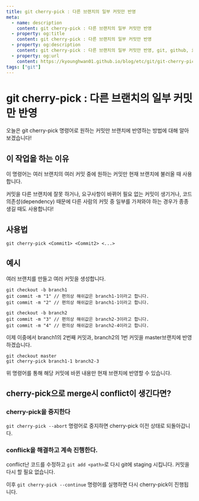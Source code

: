 ```yaml
---
title: git cherry-pick : 다른 브랜치의 일부 커밋만 반영
meta:
  - name: description
    content: git cherry-pick : 다른 브랜치의 일부 커밋만 반영
  - property: og:title
    content: git cherry-pick : 다른 브랜치의 일부 커밋만 반영
  - property: og:description
    content: git cherry-pick : 다른 브랜치의 일부 커밋만 반영, git, github, issue, projects, milestone
  - property: og:url
    content: https://kyounghwan01.github.io/blog/etc/git/git-cherry-pick/
tags: ["git"]
---
```


# git cherry-pick : 다른 브랜치의 일부 커밋만 반영

오늘은 git cherry-pick 명령어로 원하는 커밋만 브랜치에 반영하는 방법에 대해 알아보겠습니다!

## 이 작업을 하는 이유

이 명령어는 여러 브랜치의 여러 커밋 중에 원하는 커밋만 현재 브랜치에 불러올 때 사용합니다.

커밋을 다른 브랜치에 잘못 하거나, 요구사항이 바뀌어 필요 없는 커밋이 생기거나, 코드 의존성(dependency) 때문에 다른 사람의 커밋 중 일부를 가져와야 하는 경우가 종종 생길 때도 사용합니다!

## 사용법

`git cherry-pick <Commit1> <Commit2> <...>`

## 예시

여러 브랜치를 만들고 여러 커밋을 생성합니다.

```
git checkout -b branch1
git commit -m "1" // 편의상 해쉬값은 branch1-1이라고 합니다.
git commit -m "2" // 편의상 해쉬값은 branch1-1이라고 합니다.

git checkout -b branch2
git commit -m "3" // 편의상 해쉬값은 branch2-3이라고 합니다.
git commit -m "4" // 편의상 해쉬값은 branch2-4이라고 합니다.
```

이제 이중에서 branch1의 2번째 커밋과, branch2의 1번 커밋을 master브랜치에 반영하겠습니다.

```
git checkout master
git cherry-pick branch1-1 branch2-3
```

위 명령어를 통해 해당 커밋에 바뀐 내용만 현재 브랜치에 반영할 수 있습니다.

## cherry-pick으로 merge시 conflict이 생긴다면?

### cherry-pick을 중지한다

`git cherry-pick --abort` 명령어로 중지하면 cherry-pick 이전 상태로 되돌아갑니다.

### conflick을 해결하고 계속 진행한다.

conflict난 코드를 수정하고 `git add <path>`로 다시 git에 staging 시킵니다. 커밋을 다시 할 필요 없습니다.

이후 `git cherry-pick --continue` 명령어를 실행하면 다시 cherry-pick이 진행됩니다.

<TagLinks />

<Disqus />
